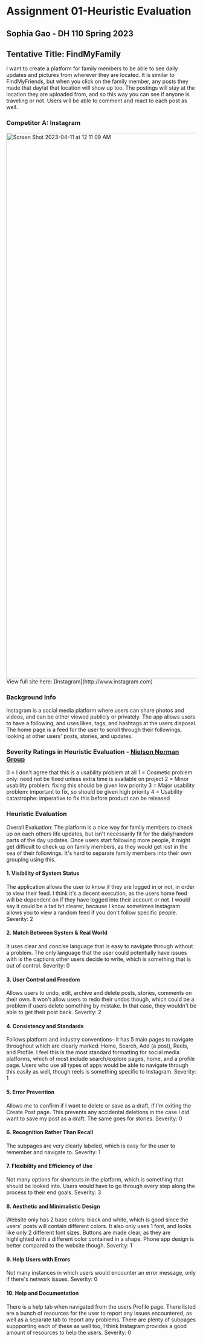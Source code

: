# Assignment 01-Heuristic Evaluation
## Sophia Gao - DH 110 Spring 2023

## Tentative Title: FindMyFamily

I want to create a platform for family members to be able to see daily updates and pictures from wherever they are located. It is similar to FindMyFriends, but when you click on the family member, any posts they made that day/at that location will show up too. The postings will stay at the location they are uploaded from, and so this way you can see if anyone is traveling or not. Users will be able to comment and react to each post as well. 

### Competitor A: Instagram
<img width="1440" alt="Screen Shot 2023-04-11 at 12 11 09 AM" src="https://user-images.githubusercontent.com/53666967/231083678-4506e7bd-7a06-400d-82a2-4976d168768e.png">
View full site here: [Instagram](http://www.instagram.com)

### Background Info
Instagram is a social media platform where users can share photos and videos, and can be either viewed publicly or privately. The app allows users to have a following, and uses likes, tags, and hashtags at the users disposal. The home page is a feed for the user to scroll through their followings, looking at other users' posts, stories, and updates. 

### Severity Ratings in Heuristic Evaluation - [Nielson Norman Group](https://www.nngroup.com/articles/how-to-rate-the-severity-of-usability-problems/)
0 = I don't agree that this is a usability problem at all
1 = Cosmetic problem only: need not be fixed unless extra time is available on project
2 = Minor usability problem: fixing this should be given low priority
3 = Major usability problem: important to fix, so should be given high priority
4 = Usability catastrophe: imperative to fix this before product can be released

### Heuristic Evaluation
Overall Evaluation:
The platform is a nice way for family members to check up on each others life updates, but isn't necessarily fit for the daily/random parts of the day updates. Once users start following more people, it might get difficult to check up on family members, as they would get lost in the sea of their followings. It's hard to separate family members into their own grouping using this. 


#### 1. Visibility of System Status
The application allows the user to know if they are logged in or not, in order to view their feed. I think it's a decent execution, as the users home feed will be dependent on if they have logged into their account or not. I would say it could be a tad bit clearer, because I know sometimes Instagram allows you to view a random feed if you don't follow specific people.
Severity: 2

#### 2. Match Between System & Real World
It uses clear and concise language that is easy to navigate through without a problem. The only language that the user could potentially have issues with is the captions other users decide to write, which is something that is out of control.
Severity: 0

#### 3. User Control and Freedom
Allows users to undo, edit, archive and delete posts, stories, comments on their own. It won't allow users to redo their undos though, which could be a problem if users delete something by mistake. In that case, they wouldn't be able to get their post back. 
Severity: 2

#### 4. Consistency and Standards
Follows platform and industry conventions- it has 5 main pages to navigate throughout which are clearly marked: Home, Search, Add (a post), Reels, and Profile. I feel this is the most standard formatting for social media platforms, which of most include search/explore pages, home, and a profile page. Users who use all types of apps would be able to navigate through this easily as well, though reels is something specific to Instagram.
Severity: 1

#### 5. Error Prevention
Allows me to confirm if I want to delete or save as a draft, if I'm exiting the Create Post page. This prevents any accidental deletions in the case I did want to save my post as a draft. The same goes for stories. 
Severity: 0

#### 6. Recognition Rather Than Recall
The subpages are very clearly labeled, which is easy for the user to remember and navigate to. 
Severity: 1

#### 7. Flexibility and Efficiency of Use
Not many options for shortcuts in the platform, which is something that should be looked into. Users would have to go through every step along the process to their end goals.
Severity: 3

#### 8. Aesthetic and Minimalistic Design
Website only has 2 base colors: black and white, which is good since the users' posts will contain different colors. It also only uses 1 font, and looks like only 2 different font sizes. Buttons are made clear, as they are highlighted with a different color contained in a shape. Phone app design is better compared to the website though.
Severity: 1

#### 9. Help Users with Errors
Not many instances in which users would encounter an error message, only if there's network issues. 
Severity: 0

#### 10. Help and Documentation
There is a help tab when navigated from the users Profile page. There listed are a bunch of resources for the user to report any issues encountered, as well as a separate tab to report any problems. There are plenty of subpages suppporting each of these as well too, I think Instagram provides a good amount of resources to help the users.
Severity: 0
